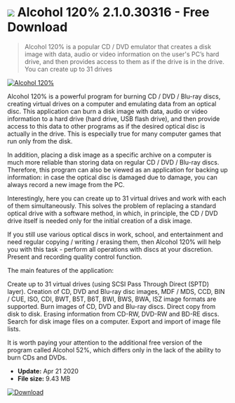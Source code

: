 # ![](https://cdn.softexe.net/static/icon/f/alcohol-120-459.png) Alcohol 120% 2.1.0.30316 - Free Download

> Alcohol 120% is a popular CD / DVD emulator that creates a disk image with data, audio or video information on the user's PC’s hard drive, and then provides access to them as if the drive is in the drive. You can create up to 31 drives

[![Alcohol 120%](https://gallery.dpcdn.pl/imgc/Tools/125/g_-_420x350_1.5_-_xfd3de89e-43d3-4fa8-bc0f-384d2e2101df.png)](https://softexe.net/win/system/cd-dvd/alcohol-120:dea.html)

Alcohol 120% is a powerful program for burning CD / DVD / Blu-ray discs, creating virtual drives on a computer and emulating data from an optical disc. This application can burn a disk image with data, audio or video information to a hard drive (hard drive, USB flash drive), and then provide access to this data to other programs as if the desired optical disc is actually in the drive. This is especially true for many computer games that run only from the disk.

In addition, placing a disk image as a specific archive on a computer is much more reliable than storing data on regular CD / DVD / Blu-ray discs. Therefore, this program can also be viewed as an application for backing up information: in case the optical disc is damaged due to damage, you can always record a new image from the PC.

Interestingly, here you can create up to 31 virtual drives and work with each of them simultaneously. This solves the problem of replacing a standard optical drive with a software method, in which, in principle, the CD / DVD drive itself is needed only for the initial creation of a disk image.

If you still use various optical discs in work, school, and entertainment and need regular copying / writing / erasing them, then Alcohol 120% will help you with this task - perform all operations with discs at your discretion. Present and recording quality control function.

The main features of the application:


Create up to 31 virtual drives (using SCSI Pass Through Direct (SPTD) layer).
Creation of CD, DVD and Blu-ray disc images, MDF / MDS, CCD, BIN / CUE, ISO, CDI, BWT, B5T, B6T, BWI, BWS, BWA, ISZ image formats are supported.
Burn images of CD, DVD and Blu-ray discs.
Direct copy from disk to disk.
Erasing information from CD-RW, DVD-RW and BD-RE discs.
Search for disk image files on a computer.
Export and import of image file lists.


It is worth paying your attention to the additional free version of the program called Alcohol 52%, which differs only in the lack of the ability to burn CDs and DVDs.


- **Update:** Apr 21 2020
- **File size:** 9.43 MB

[![Download](https://cdn.softexe.net/static/img/download.png)](https://softexe.net/win/system/cd-dvd/alcohol-120:dea.html)


